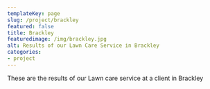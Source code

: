 ```yaml
---
templateKey: page
slug: /project/brackley
featured: false
title: Brackley
featuredimage: /img/brackley.jpg
alt: Results of our Lawn Care Service in Brackley
categories:
- project
---
```

These are the results of our Lawn care service at a client in Brackley


